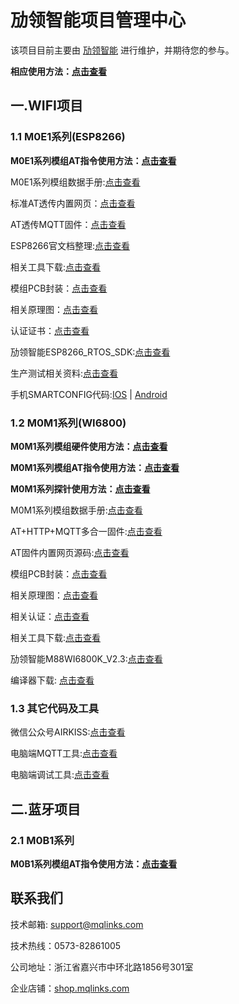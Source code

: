 # 劢领智能项目管理中心

该项目目前主要由 [劢领智能](https://www.mqlinks.com) 进行维护，并期待您的参与。

**相应使用方法：[点击查看](https://blog.csdn.net/mqlinks)**

## 一.WIFI项目

### 1.1 M0E1系列(ESP8266)

**M0E1系列模组AT指令使用方法：[点击查看](https://blog.csdn.net/mqlinks/category_8650739.html)**

M0E1系列模组数据手册:[点击查看](http://mqlinks.tpddns.cn:1888/kodexplorer/index.php?share/folder&user=100&sid=agu3FSUR)

标准AT透传内置网页：[点击查看](/WIFI/M0E1_ESP8266/AT)

AT透传MQTT固件：[点击查看](/WIFI/M0E1_ESP8266/MQTT)

ESP8266官文档整理:[点击查看](http://mqlinks.tpddns.cn:1888/kodexplorer/index.php?share/folder&user=100&sid=zsTHje6Y)

相关工具下载:[点击查看](http://mqlinks.tpddns.cn:1888/kodexplorer/index.php?share/folder&user=100&sid=Di6XTcsn)

模组PCB封装：[点击查看](http://mqlinks.tpddns.cn:1888/kodexplorer/index.php?share/folder&user=100&sid=YimgcMut)

相关原理图：[点击查看](http://mqlinks.tpddns.cn:1888/kodexplorer/index.php?share/folder&user=100&sid=TU5Wu3DS)

认证证书：[点击查看](http://mqlinks.tpddns.cn:1888/kodexplorer/index.php?share/folder&user=100&sid=2GMdnFKV)

劢领智能ESP8266_RTOS_SDK:[点击查看](https://gitee.com/mqlinks/MYLINKS_ESP8266_RTOS_SDK-2.0.0)

生产测试相关资料:[点击查看](http://mqlinks.tpddns.cn/kodexplorer/index.php?share/folder&user=100&sid=xTGS5fcE)

手机SMARTCONFIG代码:[IOS](https://github.com/EspressifApp/EsptouchForIOS) | [Android](https://github.com/EspressifApp/EsptouchForAndroid)


### 1.2 M0M1系列(WI6800)

**M0M1系列模组硬件使用方法：[点击查看](https://blog.csdn.net/mqlinks/category_7741770.html)**

**M0M1系列模组AT指令使用方法：[点击查看](https://blog.csdn.net/mqlinks/category_7741771.html)**

**M0M1系列探针使用方法：[点击查看](https://blog.csdn.net/mqlinks/category_7765471.html)**

M0M1系列模组数据手册:[点击查看](http://mqlinks.tpddns.cn:1888/kodexplorer/index.php?share/folder&user=100&sid=qHFDuW3V)

AT+HTTP+MQTT多合一固件:[点击查看](/WIFI/M0M1_WI6800/AT)

AT固件内置网页源码:[点击查看](http://mqlinks.tpddns.cn:1888/kodexplorer/index.php?share/folder&user=100&sid=xibQaNmG)

模组PCB封装：[点击查看](http://mqlinks.tpddns.cn:1888/kodexplorer/index.php?share/folder&user=100&sid=9QvTKuDq)

相关原理图：[点击查看](http://mqlinks.tpddns.cn:1888/kodexplorer/index.php?share/folder&user=100&sid=HehGnrUp)

相关认证：[点击查看](http://mqlinks.tpddns.cn:1888/kodexplorer/index.php?share/folder&user=100&sid=ICYUyMAX)

相关工具下载:[点击查看](http://mqlinks.tpddns.cn:1888/kodexplorer/index.php?share/folder&user=100&sid=4j59Hp8y)

劢领智能M88WI6800K_V2.3:[点击查看](https://gitee.com/mqlinks/MYLINKS_M88WI6800K_V2.3)

编译器下载: [点击查看](http://mqlinks.tpddns.cn:1888/kodexplorer/index.php?share/folder&user=100&sid=W7HJbgc2)


### 1.3 其它代码及工具

微信公众号AIRKISS:[点击查看](/WIFI/WECHAT_AIRKISS)

电脑端MQTT工具:[点击查看](http://mqlinks.tpddns.cn:1888/kodexplorer/index.php?share/folder&user=100&sid=hbwN5kUE)

电脑端调试工具:[点击查看](http://mqlinks.tpddns.cn:1888/kodexplorer/index.php?share/folder&user=100&sid=a9pU2gZH)

## 二.蓝牙项目

### 2.1 M0B1系列
**M0B1系列模组AT指令使用方法：[点击查看](https://blog.csdn.net/mqlinks/category_9414446.html)**

## 联系我们

技术邮箱: support@mqlinks.com

技术热线：0573-82861005

公司地址：浙江省嘉兴市中环北路1856号301室

企业店铺：[shop.mqlinks.com](http://shop.mqlinks.com)
